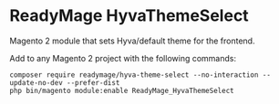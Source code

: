 # ReadyMage HyvaThemeSelect

Magento 2 module that sets Hyva/default theme for the frontend.

Add to any Magento 2 project with the following commands:

  ```shell
  composer require readymage/hyva-theme-select --no-interaction --update-no-dev --prefer-dist
  php bin/magento module:enable ReadyMage_HyvaThemeSelect
  ```